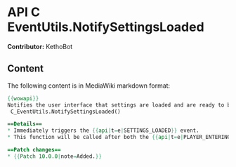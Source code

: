 # API C EventUtils.NotifySettingsLoaded

**Contributor:** KethoBot

## Content

The following content is in MediaWiki markdown format:

```mediawiki
{{wowapi}}
Notifies the user interface that settings are loaded and are ready to be queried.
 C_EventUtils.NotifySettingsLoaded()

==Details==
* Immediately triggers the {{api|t=e|SETTINGS_LOADED}} event.
* This function will be called after both the {{api|t=e|PLAYER_ENTERING_WORLD}} and {{api|t=e|VARIABLES_LOADED}} events have fired.

==Patch changes==
* {{Patch 10.0.0|note=Added.}}
```